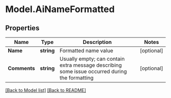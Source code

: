 # Model.AiNameFormatted
## Properties
Name | Type | Description | Notes
------------ | ------------- | ------------- | -------------
**Name** | **string** | Formatted name value              | [optional] 
**Comments** | **string** | Usually empty; can contain extra message describing some issue occurred during the formatting              | [optional] 



[[Back to Model list]](Models.doc) [[Back to README]](README.md)


